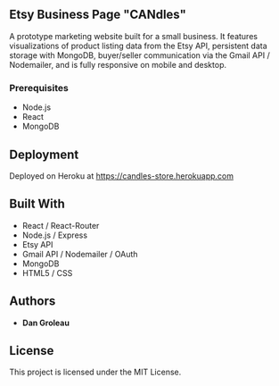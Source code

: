 ## Etsy Business Page "CANdles"

A prototype marketing website built for a small business. It features visualizations of product listing data from the Etsy API, persistent data storage with MongoDB, buyer/seller communication via the Gmail API / Nodemailer, and is fully responsive on mobile and desktop. 

### Prerequisites

* Node.js
* React
* MongoDB

## Deployment

Deployed on Heroku at https://candles-store.herokuapp.com

## Built With

* React / React-Router
* Node.js / Express
* Etsy API
* Gmail API / Nodemailer / OAuth
* MongoDB
* HTML5 / CSS

## Authors

* **Dan Groleau** 

## License

This project is licensed under the MIT License.



 